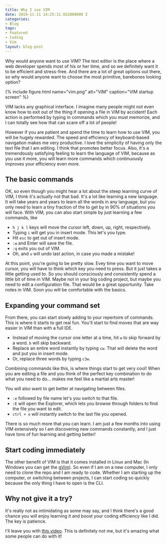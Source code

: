 ```yaml
---
title: Why I use VIM
date: 2019-11-11 14:25:11.032000000 Z
categories:
- Blog
tags:
- Featured
- Coding
- Vim
layout: blog-post
---
```


Why would anyone want to use VIM? The text editor is the place where a web developer spends most of his or her time, and so we definitely want it to be efficient and stress-free. And there are a lot of great options out there, so why would anyone want to choose the most primitive, barebones looking option? <!--more--> 

{% include figure.html name="vim.png" alt="VIM" caption="VIM startup screen" %}

VIM lacks any graphical interface. I imagine many people might not even know how to exit out of the thing if opening a file in VIM by accident! Each action is performed by typing in commands which you must memorize, and I can totally see how that can scare off a lot of people! 

However if you are patient and spend the time to learn how to use VIM, you will be hugely rewarded. The speed and efficiency of keyboard-based navigation makes me very productive. I love the simplicity of having only the text file that I am editing. I think that promotes better focus. Also, it's a tremendously satisfying feeling to learn the language of VIM, because as you use it more, you will learn more commands which continuously improves your efficiency even more.

## The basic commands

OK, so even though you might hear a lot about the steep learning curve of VIM, I think it's actually not that bad. It's a lot like learning a new language. It will take years and years to learn all the words in any language, but you only need to learn a tiny fraction of the to get by in 90% of situations you will face. With VIM, you can also start simple by just learning a few commands, like

* `h j k l` keys will move the cursor left, down, up, right, respectively.
* Typing `i` will get you in insert mode. This let's you type. 
* Hit `esc` to get out of insert mode.
* `:w` and Enter will save the file.
* `:q` exits you out of VIM.
* Oh, and `u` will undo last action, in case you made a mistake!  


At this point, you're going to be pretty slow. Evey time you want to move cursor, you will have to think which key you need to press. But it just takes a little getting used to. So you should consciously and consistently spend a little bit of time in VIM. Maybe not in your big coding project, but maybe you need to edit a configuration file. That would be a great opportunity. Take notes in VIM. Soon you will be comfortable with the basics. 

## Expanding your command set

From there, you can start slowly adding to your repertoire of commands. This is where it starts to get real fun. You'll start to find moves that are way easier in VIM than with a full IDE.

* Instead of moving the cursor one letter at a time, hit `w` to skip forward by a word. `b` will skip backward.
* Replace an entire word instantly by typing `cw`. That will delete the word and put you in insert mode.
* Or, replace three words by typing `c3w`.  


Combining commands like this, is where things start to get very cool! When you are editing a file and you think of the perfect key combination to do what you need to do... makes me feel like a martial arts master! 

You will also want to get better at navigating between files. 

* `:e` followed by file name let's you switch to that file.
* `:E` will open the Explorer, which lets you browse through folders to find the file you want to edit.
* `ctrl + o` will instantly switch to the last file you opened.   


There is so much more that you can learn. I am just a few months into using VIM extensively so I am discovering new commands constantly, and I just have tons of fun learning and getting better! 

## Start coding immediately

The other benefit of VIM is that it comes installed in Linux and Mac (In Windows you can get the [gVim](https://www.vim.org/download.php#pc)). So even if I am on a new computer, I only need to clone the repo and I am ready to code. Whether I am starting up the computer, or switching between projects, I can start coding so quickly because the only thing I have to open is the CLI. 

## Why not give it a try?

It's really not as intimidating as some may say, and I think there's a good chance you will enjoy learning it and boost your coding efficiency like I did. The key is patience. 

I'll leave you with [this video](https://www.youtube.com/watch?v=QNAXa0W4OFg). This is definitely not me, but it's amazing what some people can do with it!
